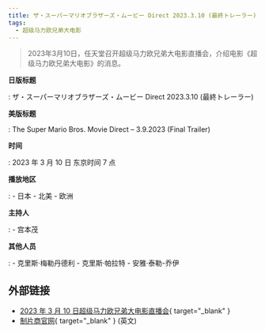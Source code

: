 ```yaml
---
title: ザ・スーパーマリオブラザーズ・ムービー Direct 2023.3.10 (最終トレーラー)
tags:
  - 超级马力欧兄弟大电影
---
```


> 2023年3月10日，任天堂召开超级马力欧兄弟大电影直播会，介绍电影《超级马力欧兄弟大电影》的消息。

**日版标题**

:	ザ・スーパーマリオブラザーズ・ムービー Direct 2023.3.10 (最終トレーラー)

**美版标题**

:	The Super Mario Bros. Movie Direct – 3.9.2023 (Final Trailer)

**时间**

:	2023 年 3 月 10 日 东京时间 7 点

**播放地区**

:	- 日本
	- 北美
	- 欧洲

**主持人**

:	- 宫本茂

**其他人员**

:	- 克里斯·梅勒丹德利
	- 克里斯·帕拉特
	- 安雅·泰勒-乔伊

## 外部链接

- [2023 年 3 月 10 日超级马力欧兄弟大电影直播会](https://www.bilibili.com/video/BV1jM411x7Rt/){ target="_blank" }
- [制片商官网](https://www.illuminationstudiosparis.com/portfolio/mario/){ target="_blank" } (英文)
